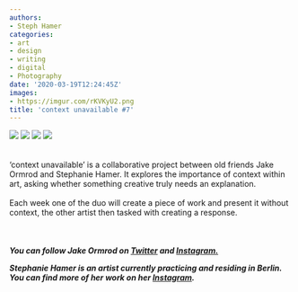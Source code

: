 ```yaml
---
authors:
- Steph Hamer
categories:
- art
- design
- writing
- digital
- Photography
date: '2020-03-19T12:24:45Z'
images:
- https://imgur.com/rKVKyU2.png
title: 'context unavailable #7'
---
```

![](https://imgur.com/rKVKyU2.png "")
![](https://imgur.com/RLpKD1O.png "")
![](https://imgur.com/TnPfkYi.png "")
![](https://imgur.com/upewvl5.png "")
<br>
<br>
<br>
‘context unavailable’ is a collaborative project between old friends Jake Ormrod and Stephanie Hamer. It explores the importance of context within art, asking whether something creative truly needs an explanation.<br>
<br>
Each week one of the duo will create a piece of work and present it without context, the other artist then tasked with creating a response.<br>
<br>
<br>
<br>
**_You can follow Jake Ormrod on [Twitter](https://twitter.com/Jake_Ormrod "") and [Instagram.](https://www.instagram.com/generationzer0mag/ "")_**

_**Stephanie Hamer is an artist currently practicing and residing in Berlin. You can find more of her work on her [Instagram](https://www.instagram.com/stephanie__hamer/ "").**_
